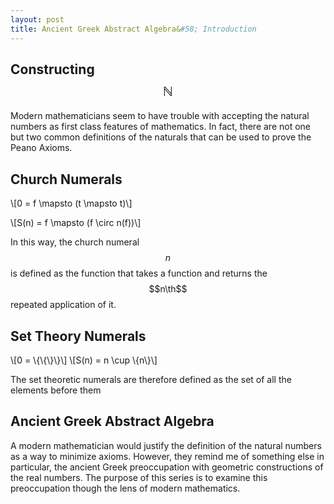 ```yaml
---
layout: post
title: Ancient Greek Abstract Algebra&#58; Introduction
---
```


## Constructing $$\mathbb{N}$$

Modern mathematicians seem to have trouble with accepting the natural numbers as first class features of mathematics. In fact, there are not one but two common definitions of the naturals that can be used to prove the Peano Axioms.


## Church Numerals

\\[0 = f \mapsto (t \mapsto t)\\]

\\[S(n) = f \mapsto (f \circ n(f))\\]

In this way, the church numeral $$n$$ is defined as the function that takes a function and returns the $$n\th$$ repeated application of it.

## Set Theory Numerals

\\[0 = \\{\\{\\}\\}\\]
\\[S(n) = n \cup \\{n\\}\\]

The set theoretic numerals are therefore defined as the set of all the elements before them

## Ancient Greek Abstract Algebra

A modern mathematician would justify the definition of the natural numbers as a way to minimize axioms. However, they remind me of something else in particular, the ancient Greek preoccupation with geometric constructions of the real numbers. The purpose of this series is to examine this preoccupation though the lens of modern mathematics.
